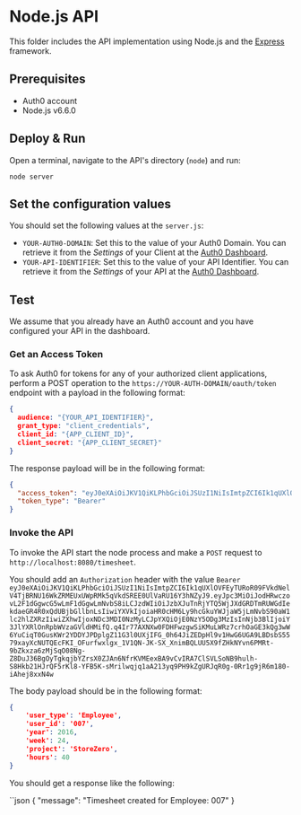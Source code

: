 # Node.js API

This folder includes the API implementation using Node.js and the [Express](http://expressjs.com/) framework.

## Prerequisites

- Auth0 account
- Node.js v6.6.0

## Deploy & Run
Open a terminal, navigate to the API's directory (`node`) and run:

```
node server
```

## Set the configuration values

You should set the following values at the `server.js`:

- `YOUR-AUTH0-DOMAIN`: Set this to the value of your Auth0 Domain. You can retrieve it from the *Settings* of your Client at the [Auth0 Dashboard](https://manage.auth0.com/#/clients).
- `YOUR-API-IDENTIFIER`: Set this to the value of your API Identifier. You can retrieve it from the *Settings* of your API at the [Auth0 Dashboard](https://manage.auth0.com/#/apis).

## Test

We assume that you already have an Auth0 account and you have configured your API in the dashboard.

### Get an Access Token

To ask Auth0 for tokens for any of your authorized client applications, perform a POST operation to the `https://YOUR-AUTH-DOMAIN/oauth/token` endpoint with a payload in the following format:

```json
{
  audience: "{YOUR_API_IDENTIFIER}",
  grant_type: "client_credentials",
  client_id: "{APP_CLIENT_ID}",
  client_secret: "{APP_CLIENT_SECRET}"
}
```

The response payload will be in the following format:

```json
{
  "access_token": "eyJ0eXAiOiJKV1QiKLPhbGciOiJSUzI1NiIsImtpZCI6Ik1qUXlOVFEyTURoR09FVkdNelV4TjBRNU16WkZRMEUxUWpRMk5qVkdSREE0UlVaRU16Y3hNZyJ9.eyJpc3MiOiJodHRwczovL2F1dGgwcG5wLmF1dGgwLmNvbS8iLCJzdWIiOiJzbXJuTnRjYTQ5WjJXdGRDTmRUWGdIekdaeGR4R0xQdUBjbGllbnLsIiwiYXVkIjoiaHR0cHM6Ly9hcGkuYWJjaW5jLmNvbS90aW1lc2hlZXRzIiwiZXhwIjoxNDc3MDI0NzMyLCJpYXQiOjE0NzY5ODg3MzIsInNjb3BlIjoiY3JlYXRlOnRpbWVzaGVldHMifQ.q4Ir77AXNXw0FDHFwzgwSiKMuLWRz7crhOaGE3kQg3wW6YuCiqT0GusKWr2YDDYJPDplgZ11G3l0UXjIFG_0h64JiZEDpHl9v1HwG6UGA9LBDsbS5579xayXcNUTQEcFKI_OFurfwxlgx_1V1QN-JK-SX_XnimBQLUU5X9fZHkNYvn6PMRt-9bZkxza6zMjSqO08Ng-Z8DuJ36BgOyTgkqjbYZrsX0ZJAn6NfrKVMEexBA9vCvIRA7ClSVLSoNB9hulh-S8Hkb21HJrQF5rKl8-YFB5K-sMrilwqjq1aA213yq9PH9kZgURJqR0g-0Rr1g9jR6m180-iAhej8xxN4w",
  "token_type": "Bearer"
}
```

### Invoke the API

To invoke the API start the node process and make a `POST` request to `http://localhost:8080/timesheet`.

You should add an `Authorization` header with the value `Bearer eyJ0eXAiOiJKV1QiKLPhbGciOiJSUzI1NiIsImtpZCI6Ik1qUXlOVFEyTURoR09FVkdNelV4TjBRNU16WkZRMEUxUWpRMk5qVkdSREE0UlVaRU16Y3hNZyJ9.eyJpc3MiOiJodHRwczovL2F1dGgwcG5wLmF1dGgwLmNvbS8iLCJzdWIiOiJzbXJuTnRjYTQ5WjJXdGRDTmRUWGdIekdaeGR4R0xQdUBjbGllbnLsIiwiYXVkIjoiaHR0cHM6Ly9hcGkuYWJjaW5jLmNvbS90aW1lc2hlZXRzIiwiZXhwIjoxNDc3MDI0NzMyLCJpYXQiOjE0NzY5ODg3MzIsInNjb3BlIjoiY3JlYXRlOnRpbWVzaGVldHMifQ.q4Ir77AXNXw0FDHFwzgwSiKMuLWRz7crhOaGE3kQg3wW6YuCiqT0GusKWr2YDDYJPDplgZ11G3l0UXjIFG_0h64JiZEDpHl9v1HwG6UGA9LBDsbS5579xayXcNUTQEcFKI_OFurfwxlgx_1V1QN-JK-SX_XnimBQLUU5X9fZHkNYvn6PMRt-9bZkxza6zMjSqO08Ng-Z8DuJ36BgOyTgkqjbYZrsX0ZJAn6NfrKVMEexBA9vCvIRA7ClSVLSoNB9hulh-S8Hkb21HJrQF5rKl8-YFB5K-sMrilwqjq1aA213yq9PH9kZgURJqR0g-0Rr1g9jR6m180-iAhej8xxN4w`

The body payload should be in the following format:

```json
{
	'user_type': 'Employee',
	'user_id': '007',
	'year': 2016,
	'week': 24,
	'project': 'StoreZero',
	'hours': 40
}
```

You should get a response like the following:

``json
{
  "message": "Timesheet created for Employee: 007"
}
```